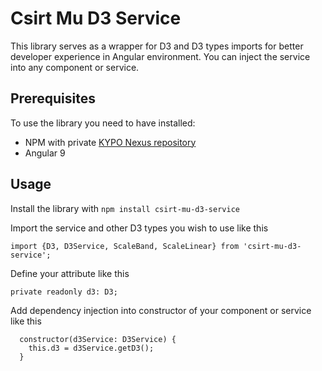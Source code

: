 # Csirt Mu D3 Service

This library serves as a wrapper for D3 and D3 types imports for better developer experience in Angular environment. You can inject the service into any component or service.

## Prerequisites
 
To use the library you need to have installed:

* NPM with private [KYPO Nexus repository](https://projects.ics.muni.cz/projects/kbase/knowledgebase/articles/153)
* Angular 9

## Usage

Install the library with `npm install csirt-mu-d3-service`

Import the service and other D3 types you wish to use like this

`import {D3, D3Service, ScaleBand, ScaleLinear} from 'csirt-mu-d3-service';`

Define your attribute like this

`private readonly d3: D3;`

Add dependency injection into constructor of your component or service like this

```
  constructor(d3Service: D3Service) {
    this.d3 = d3Service.getD3();
  }

```
